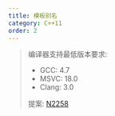 ```yaml
---
title: 模板别名
category: C++11
order: 2
---
```


> 编译器支持最低版本要求:
> * GCC: 4.7
> * MSVC: 18.0
> * Clang: 3.0
>
> 提案: [N2258](http://www.open-std.org/jtc1/sc22/wg21/docs/papers/2007/n2258.pdf)
